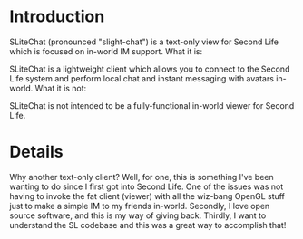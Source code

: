 # Introduction #
SLiteChat (pronounced "slight-chat") is a text-only view for Second Life which is focused on in-world IM support.
What it is:

SLiteChat is a lightweight client which allows you to connect to the Second Life system and perform local chat and instant messaging with avatars in-world.
What it is not:

SLiteChat is not intended to be a fully-functional in-world viewer for Second Life.

# Details #
Why another text-only client? Well, for one, this is something I've been wanting to do since I first got into Second Life. One of the issues was not having to invoke the fat client (viewer) with all the wiz-bang OpenGL stuff just to make a simple IM to my friends in-world. Secondly, I love open source software, and this is my way of giving back. Thirdly, I want to understand the SL codebase and this was a great way to accomplish that!